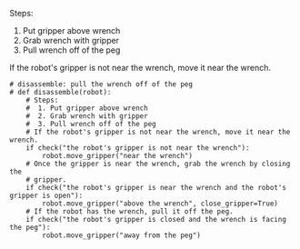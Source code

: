 

Steps:
1. Put gripper above wrench
2. Grab wrench with gripper
3. Pull wrench off of the peg

If the robot's gripper is not near the wrench, move it near the wrench.

```
# disassemble: pull the wrench off of the peg
# def disassemble(robot):
    # Steps:
    #  1. Put gripper above wrench
    #  2. Grab wrench with gripper
    #  3. Pull wrench off of the peg
    # If the robot's gripper is not near the wrench, move it near the wrench.
    if check("the robot's gripper is not near the wrench"):
        robot.move_gripper("near the wrench")
    # Once the gripper is near the wrench, grab the wrench by closing the
    # gripper.
    if check("the robot's gripper is near the wrench and the robot's gripper is open"):
        robot.move_gripper("above the wrench", close_gripper=True)
    # If the robot has the wrench, pull it off the peg.
    if check("the robot's gripper is closed and the wrench is facing the peg"):
        robot.move_gripper("away from the peg")
```